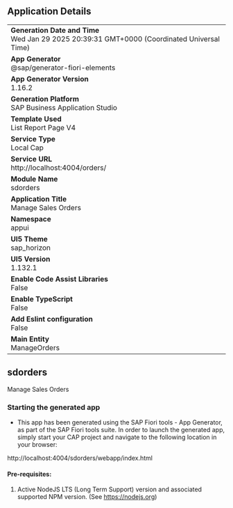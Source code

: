 ## Application Details
|               |
| ------------- |
|**Generation Date and Time**<br>Wed Jan 29 2025 20:39:31 GMT+0000 (Coordinated Universal Time)|
|**App Generator**<br>@sap/generator-fiori-elements|
|**App Generator Version**<br>1.16.2|
|**Generation Platform**<br>SAP Business Application Studio|
|**Template Used**<br>List Report Page V4|
|**Service Type**<br>Local Cap|
|**Service URL**<br>http://localhost:4004/orders/|
|**Module Name**<br>sdorders|
|**Application Title**<br>Manage Sales Orders|
|**Namespace**<br>appui|
|**UI5 Theme**<br>sap_horizon|
|**UI5 Version**<br>1.132.1|
|**Enable Code Assist Libraries**<br>False|
|**Enable TypeScript**<br>False|
|**Add Eslint configuration**<br>False|
|**Main Entity**<br>ManageOrders|

## sdorders

Manage Sales Orders

### Starting the generated app

-   This app has been generated using the SAP Fiori tools - App Generator, as part of the SAP Fiori tools suite.  In order to launch the generated app, simply start your CAP project and navigate to the following location in your browser:

http://localhost:4004/sdorders/webapp/index.html

#### Pre-requisites:

1. Active NodeJS LTS (Long Term Support) version and associated supported NPM version.  (See https://nodejs.org)


